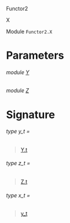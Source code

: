 Functor2

X

Module `Functor2.X`

# Parameters

<a id="argument-1-Y"></a>

###### module [Y](Functor2.X.argument-1-Y.md)

<a id="argument-2-Z"></a>

###### module [Z](Functor2.X.argument-2-Z.md)

# Signature

<a id="type-y_t"></a>

###### type y_t =

> [Y.t](Functor2.X.argument-1-Y.md#type-t)


<a id="type-z_t"></a>

###### type z_t =

> [Z.t](Functor2.X.argument-2-Z.md#type-t)


<a id="type-x_t"></a>

###### type x_t =

> [y_t](#type-y_t)
